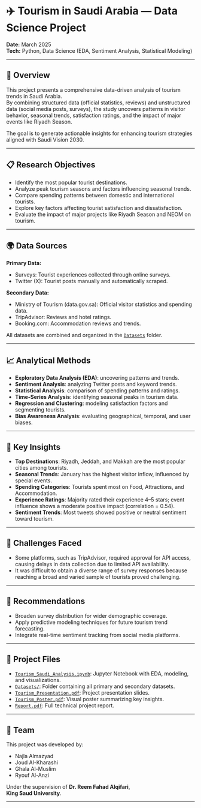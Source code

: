 # ✈️ Tourism in Saudi Arabia — Data Science Project

**Date:** March 2025  
**Tech:** Python, Data Science (EDA, Sentiment Analysis, Statistical Modeling)

---

## 🎯 Overview

This project presents a comprehensive data-driven analysis of tourism trends in Saudi Arabia.  
By combining structured data (official statistics, reviews) and unstructured data (social media posts, surveys), the study uncovers patterns in visitor behavior, seasonal trends, satisfaction ratings, and the impact of major events like Riyadh Season.

The goal is to generate actionable insights for enhancing tourism strategies aligned with Saudi Vision 2030.

---

## 📋 Research Objectives

- Identify the most popular tourist destinations.
- Analyze peak tourism seasons and factors influencing seasonal trends.
- Compare spending patterns between domestic and international tourists.
- Explore key factors affecting tourist satisfaction and dissatisfaction.
- Evaluate the impact of major projects like Riyadh Season and NEOM on tourism.

---

## 🌍 Data Sources

**Primary Data:**
- Surveys: Tourist experiences collected through online surveys.
- Twitter (X): Tourist posts manually and automatically scraped.

**Secondary Data:**
- Ministry of Tourism (data.gov.sa): Official visitor statistics and spending data.
- TripAdvisor: Reviews and hotel ratings.
- Booking.com: Accommodation reviews and trends.

All datasets are combined and organized in the [`Datasets`](./Datasets/) folder.

---

## 📈 Analytical Methods

- **Exploratory Data Analysis (EDA)**: uncovering patterns and trends.
- **Sentiment Analysis**: analyzing Twitter posts and keyword trends.
- **Statistical Analysis**: comparison of spending patterns and ratings.
- **Time-Series Analysis**: identifying seasonal peaks in tourism data.
- **Regression and Clustering**: modeling satisfaction factors and segmenting tourists.
- **Bias Awareness Analysis**: evaluating geographical, temporal, and user biases.

---

## 🧠 Key Insights

- **Top Destinations**: Riyadh, Jeddah, and Makkah are the most popular cities among tourists.
- **Seasonal Trends**: January has the highest visitor inflow, influenced by special events.
- **Spending Categories**: Tourists spent most on Food, Attractions, and Accommodation.
- **Experience Ratings**: Majority rated their experience 4–5 stars; event influence shows a moderate positive impact (correlation = 0.54).
- **Sentiment Trends**: Most tweets showed positive or neutral sentiment toward tourism.

---
## 🚩 Challenges Faced

- Some platforms, such as TripAdvisor, required approval for API access, causing delays in data collection due to limited API availability.
- It was difficult to obtain a diverse range of survey responses because reaching a broad and varied sample of tourists proved challenging.

---

## 🚀 Recommendations

- Broaden survey distribution for wider demographic coverage.
- Apply predictive modeling techniques for future tourism trend forecasting.
- Integrate real-time sentiment tracking from social media platforms.

---

## 📂 Project Files

- [`Tourism_Saudi_Analysis.ipynb`](./Tourism_Saudi_Analysis.ipynb): Jupyter Notebook with EDA, modeling, and visualizations.
- [`Datasets/`](./Datasets/): Folder containing all primary and secondary datasets.
- [`Tourism_Presentation.pdf`](./Tourism_Presentation.pdf): Project presentation slides.
- [`Tourism_Poster.pdf`](./Tourism_Poster.pdf): Visual poster summarizing key insights.
- [`Report.pdf`](./Report.pdf): Full technical project report.

---

## 👥 Team

This project was developed by:

- Najla Almazyad  
- Joud Al-Kharashi  
- Ghala Al-Muslim  
- Ryouf Al-Anzi  

Under the supervision of **Dr. Reem Fahad Alqifari**,  
**King Saud University**.

---
